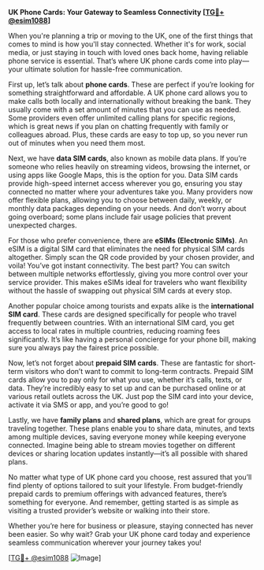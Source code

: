 **UK Phone Cards: Your Gateway to Seamless Connectivity [[TG💪+ @esim1088](https://t.me/s/esim1088)]**

When you're planning a trip or moving to the UK, one of the first things that comes to mind is how you'll stay connected. Whether it's for work, social media, or just staying in touch with loved ones back home, having reliable phone service is essential. That’s where UK phone cards come into play—your ultimate solution for hassle-free communication.

First up, let’s talk about **phone cards**. These are perfect if you’re looking for something straightforward and affordable. A UK phone card allows you to make calls both locally and internationally without breaking the bank. They usually come with a set amount of minutes that you can use as needed. Some providers even offer unlimited calling plans for specific regions, which is great news if you plan on chatting frequently with family or colleagues abroad. Plus, these cards are easy to top up, so you never run out of minutes when you need them most.

Next, we have **data SIM cards**, also known as mobile data plans. If you’re someone who relies heavily on streaming videos, browsing the internet, or using apps like Google Maps, this is the option for you. Data SIM cards provide high-speed internet access wherever you go, ensuring you stay connected no matter where your adventures take you. Many providers now offer flexible plans, allowing you to choose between daily, weekly, or monthly data packages depending on your needs. And don’t worry about going overboard; some plans include fair usage policies that prevent unexpected charges.

For those who prefer convenience, there are **eSIMs (Electronic SIMs)**. An eSIM is a digital SIM card that eliminates the need for physical SIM cards altogether. Simply scan the QR code provided by your chosen provider, and voila! You’ve got instant connectivity. The best part? You can switch between multiple networks effortlessly, giving you more control over your service provider. This makes eSIMs ideal for travelers who want flexibility without the hassle of swapping out physical SIM cards at every stop.

Another popular choice among tourists and expats alike is the **international SIM card**. These cards are designed specifically for people who travel frequently between countries. With an international SIM card, you get access to local rates in multiple countries, reducing roaming fees significantly. It’s like having a personal concierge for your phone bill, making sure you always pay the fairest price possible.

Now, let’s not forget about **prepaid SIM cards**. These are fantastic for short-term visitors who don’t want to commit to long-term contracts. Prepaid SIM cards allow you to pay only for what you use, whether it’s calls, texts, or data. They’re incredibly easy to set up and can be purchased online or at various retail outlets across the UK. Just pop the SIM card into your device, activate it via SMS or app, and you’re good to go!

Lastly, we have **family plans** and **shared plans**, which are great for groups traveling together. These plans enable you to share data, minutes, and texts among multiple devices, saving everyone money while keeping everyone connected. Imagine being able to stream movies together on different devices or sharing location updates instantly—it’s all possible with shared plans.

No matter what type of UK phone card you choose, rest assured that you’ll find plenty of options tailored to suit your lifestyle. From budget-friendly prepaid cards to premium offerings with advanced features, there’s something for everyone. And remember, getting started is as simple as visiting a trusted provider’s website or walking into their store. 

Whether you’re here for business or pleasure, staying connected has never been easier. So why wait? Grab your UK phone card today and experience seamless communication wherever your journey takes you!

[[TG💪+ @esim1088](https://t.me/s/esim1088) ![Image](https://i.postimg.cc/Y0z9fWf4/image.png)]